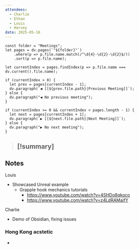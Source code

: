 ```yaml
---
attendees:
  - Charlie
  - Ethan
  - Louis
  - Harvey
date: 2025-05-16
---
```


```dataviewjs
const folder = "Meetings";
let pages = dv.pages(`"${folder}"`)
    .where(p => p.file.name.match(/^\d{4}-\d{2}-\d{2}$/))
    .sort(p => p.file.name);

let currentIndex = pages.findIndex(p => p.file.name === dv.current().file.name);

if (currentIndex > 0) {
  let prev = pages[currentIndex - 1];
  dv.paragraph(`◀️ [[${prev.file.path}|Previous Meeting]]`);
} else {
  dv.paragraph("◀️ No previous meeting");
}

if (currentIndex >= 0 && currentIndex < pages.length - 1) {
  let next = pages[currentIndex + 1];
  dv.paragraph(`▶️ [[${next.file.path}|Next Meeting]]`);
} else {
  dv.paragraph("▶️ No next meeting");
}
```

> [!summary] 
>  - 

## Notes

Louis
 - Showcased Unreal example
	 - Grapple hook mechanics tutorials
		 - https://www.youtube.com/watch?v=4SHDo8qkoco
		 - https://www.youtube.com/watch?v=z4LdRAMaifY

Charlie
 - Demo of Obsidian, fixing issues

### Hong Kong acstetic

 - 